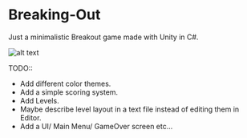 # Breaking-Out
Just a minimalistic Breakout game made with Unity in C#.

![alt text](https://github.com/1ly422/Breaking-Out/blob/main/screenshot.jpg?raw=true)

TODO::
-	Add different color themes.
-	Add a simple scoring system.
-	Add Levels.
-	Maybe describe level layout in a text file instead of editing them in Editor.
-	Add a UI/ Main Menu/ GameOver screen etc...